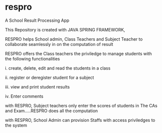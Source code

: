 # respro 
A School Result Processing App

This Repository is created with JAVA SPRING FRAMEWORK, 

 RESPRO helps School admin, Class Teachers and Subject Teacher to collaborate seamlessly in
 on the computation of result
 
RESPRO offers the Class teachers the priviledge to manage students with the following functionalities

   i. create, delete, edit and read the students in a class
   
   ii. register or deregister student for a subject
   
   iii. view and print student results
   
   iv. Enter comments
   
with RESPRO, Subject teachers only enter the scores of students in The CAs and Exam.....RESPRO does all the computation 

with RESPRO, School Admin can provision Staffs with access priviledges to the system
 
